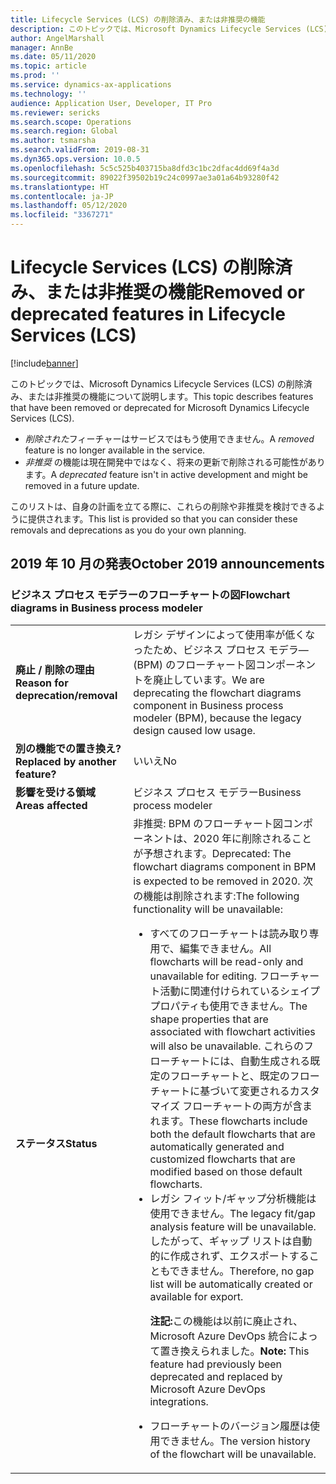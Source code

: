 ```yaml
---
title: Lifecycle Services (LCS) の削除済み、または非推奨の機能
description: このトピックでは、Microsoft Dynamics Lifecycle Services (LCS) から削除された、または削除される予定の機能について説明します。
author: AngelMarshall
manager: AnnBe
ms.date: 05/11/2020
ms.topic: article
ms.prod: ''
ms.service: dynamics-ax-applications
ms.technology: ''
audience: Application User, Developer, IT Pro
ms.reviewer: sericks
ms.search.scope: Operations
ms.search.region: Global
ms.author: tsmarsha
ms.search.validFrom: 2019-08-31
ms.dyn365.ops.version: 10.0.5
ms.openlocfilehash: 5c5c525b403715ba8dfd3c1bc2dfac4dd69f4a3d
ms.sourcegitcommit: 89022f39502b19c24c0997ae3a01a64b93280f42
ms.translationtype: HT
ms.contentlocale: ja-JP
ms.lasthandoff: 05/12/2020
ms.locfileid: "3367271"
---
```

# <a name="removed-or-deprecated-features-in-lifecycle-services-lcs"></a><span data-ttu-id="63fed-103">Lifecycle Services (LCS) の削除済み、または非推奨の機能</span><span class="sxs-lookup"><span data-stu-id="63fed-103">Removed or deprecated features in Lifecycle Services (LCS)</span></span>

[!include[banner](../includes/banner.md)]

<span data-ttu-id="63fed-104">このトピックでは、Microsoft Dynamics Lifecycle Services (LCS) の削除済み、または非推奨の機能について説明します。</span><span class="sxs-lookup"><span data-stu-id="63fed-104">This topic describes features that have been removed or deprecated for Microsoft Dynamics Lifecycle Services (LCS).</span></span>

- <span data-ttu-id="63fed-105">*削除された*フィーチャーはサービスではもう使用できません。</span><span class="sxs-lookup"><span data-stu-id="63fed-105">A *removed* feature is no longer available in the service.</span></span>
- <span data-ttu-id="63fed-106">*非推奨* の機能は現在開発中ではなく、将来の更新で削除される可能性があります。</span><span class="sxs-lookup"><span data-stu-id="63fed-106">A *deprecated* feature isn't in active development and might be removed in a future update.</span></span>

<span data-ttu-id="63fed-107">このリストは、自身の計画を立てる際に、これらの削除や非推奨を検討できるように提供されます。</span><span class="sxs-lookup"><span data-stu-id="63fed-107">This list is provided so that you can consider these removals and deprecations as you do your own planning.</span></span>

## <a name="october-2019-announcements"></a><span data-ttu-id="63fed-108">2019 年 10 月の発表</span><span class="sxs-lookup"><span data-stu-id="63fed-108">October 2019 announcements</span></span>

### <a name="flowchart-diagrams-in-business-process-modeler"></a><span data-ttu-id="63fed-109">ビジネス プロセス モデラーのフローチャートの図</span><span class="sxs-lookup"><span data-stu-id="63fed-109">Flowchart diagrams in Business process modeler</span></span>

<table>
<tbody>
<tr>
<td><span data-ttu-id="63fed-110"><strong>廃止 / 削除の理由</strong></span><span class="sxs-lookup"><span data-stu-id="63fed-110"><strong>Reason for deprecation/removal</strong></span></span></td>
<td><span data-ttu-id="63fed-111">レガシ デザインによって使用率が低くなったため、ビジネス プロセス モデラ― (BPM) のフローチャート図コンポーネントを廃止しています。</span><span class="sxs-lookup"><span data-stu-id="63fed-111">We are deprecating the flowchart diagrams component in Business process modeler (BPM), because the legacy design caused low usage.</span></span></td>
</tr>
<tr>
<td><span data-ttu-id="63fed-112"><strong>別の機能での置き換え?</strong></span><span class="sxs-lookup"><span data-stu-id="63fed-112"><strong>Replaced by another feature?</strong></span></span></td>
<td><span data-ttu-id="63fed-113">いいえ</span><span class="sxs-lookup"><span data-stu-id="63fed-113">No</span></span></td>
</tr>
<tr>
<td><span data-ttu-id="63fed-114"><strong>影響を受ける領域</strong></span><span class="sxs-lookup"><span data-stu-id="63fed-114"><strong>Areas affected</strong></span></span></td>
<td><span data-ttu-id="63fed-115">ビジネス プロセス モデラー</span><span class="sxs-lookup"><span data-stu-id="63fed-115">Business process modeler</span></span></td>
</tr>
<tr>
<td><span data-ttu-id="63fed-116"><strong>ステータス</strong></span><span class="sxs-lookup"><span data-stu-id="63fed-116"><strong>Status</strong></span></span></td>
<td><span data-ttu-id="63fed-117">非推奨: BPM のフローチャート図コンポーネントは、2020 年に削除されることが予想されます。</span><span class="sxs-lookup"><span data-stu-id="63fed-117">Deprecated: The flowchart diagrams component in BPM is expected to be removed in 2020.</span></span> <span data-ttu-id="63fed-118">次の機能は削除されます:</span><span class="sxs-lookup"><span data-stu-id="63fed-118">The following functionality will be unavailable:</span></span>
<ul>
<li><span data-ttu-id="63fed-119">すべてのフローチャートは読み取り専用で、編集できません。</span><span class="sxs-lookup"><span data-stu-id="63fed-119">All flowcharts will be read-only and unavailable for editing.</span></span> <span data-ttu-id="63fed-120">フローチャート活動に関連付けられているシェイプ プロパティも使用できません。</span><span class="sxs-lookup"><span data-stu-id="63fed-120">The shape properties that are associated with flowchart activities will also be unavailable.</span></span> <span data-ttu-id="63fed-121">これらのフローチャートには、自動生成される既定のフローチャートと、既定のフローチャートに基づいて変更されるカスタマイズ フローチャートの両方が含まれます。</span><span class="sxs-lookup"><span data-stu-id="63fed-121">These flowcharts include both the default flowcharts that are automatically generated and customized flowcharts that are modified based on those default flowcharts.</span></span></li>
<li><span data-ttu-id="63fed-122">レガシ フィット/ギャップ分析機能は使用できません。</span><span class="sxs-lookup"><span data-stu-id="63fed-122">The legacy fit/gap analysis feature will be unavailable.</span></span> <span data-ttu-id="63fed-123">したがって、ギャップ リストは自動的に作成されず、エクスポートすることもできません。</span><span class="sxs-lookup"><span data-stu-id="63fed-123">Therefore, no gap list will be automatically created or available for export.</span></span>
<p><span data-ttu-id="63fed-124"><strong>注記:</strong>この機能は以前に廃止され、Microsoft Azure DevOps 統合によって置き換えられました。</span><span class="sxs-lookup"><span data-stu-id="63fed-124"><strong>Note:</strong> This feature had previously been deprecated and replaced by Microsoft Azure DevOps integrations.</span></span></p>
</li>
<li><span data-ttu-id="63fed-125">フローチャートのバージョン履歴は使用できません。</span><span class="sxs-lookup"><span data-stu-id="63fed-125">The version history of the flowchart will be unavailable.</span></span></li>
</ul>
</td>
</tr>
</tbody>
</table>
